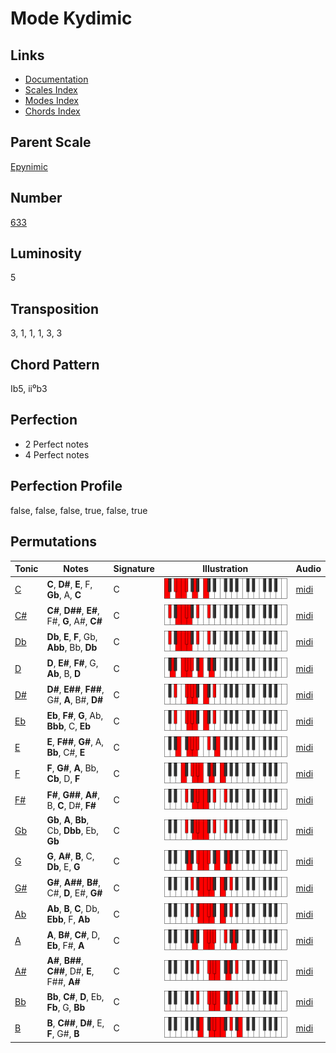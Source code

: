 # Mode Kydimic

## Links

- [Documentation](README.md)
- [Scales Index](Scales.md)
- [Modes Index](Modes.md)
- [Chords Index](Chords.md)

## Parent Scale

[Epynimic](ScaleEpynimic.md)

## Number

[633](https://ianring.com/musictheory/scales/633)

## Luminosity

5

## Transposition

3, 1, 1, 1, 3, 3

## Chord Pattern

Ib5, ii⁰b3

## Perfection

- 2 Perfect notes
- 4 Perfect notes

## Perfection Profile

false, false, false, true, false, true

## Permutations

| Tonic | Notes | Signature | Illustration | Audio |
|-------|-------|-----------|--------------|-------|
| [C](ModeCNaturalKydimic.md) | **C**, **D#**, **E**, F, **Gb**, A, **C** | C | ![CNaturalKydimic](ModeCNaturalKydimic.png) | [midi](https://github.com/edipermadi/music/blob/main/docs/ModeCNaturalKydimic.mid?raw=true) |
| [C#](ModeCSharpKydimic.md) | **C#**, **D##**, **E#**, F#, **G**, A#, **C#** | C | ![CSharpKydimic](ModeCSharpKydimic.png) | [midi](https://github.com/edipermadi/music/blob/main/docs/ModeCSharpKydimic.mid?raw=true) |
| [Db](ModeDFlatKydimic.md) | **Db**, **E**, **F**, Gb, **Abb**, Bb, **Db** | C | ![DFlatKydimic](ModeDFlatKydimic.png) | [midi](https://github.com/edipermadi/music/blob/main/docs/ModeDFlatKydimic.mid?raw=true) |
| [D](ModeDNaturalKydimic.md) | **D**, **E#**, **F#**, G, **Ab**, B, **D** | C | ![DNaturalKydimic](ModeDNaturalKydimic.png) | [midi](https://github.com/edipermadi/music/blob/main/docs/ModeDNaturalKydimic.mid?raw=true) |
| [D#](ModeDSharpKydimic.md) | **D#**, **E##**, **F##**, G#, **A**, B#, **D#** | C | ![DSharpKydimic](ModeDSharpKydimic.png) | [midi](https://github.com/edipermadi/music/blob/main/docs/ModeDSharpKydimic.mid?raw=true) |
| [Eb](ModeEFlatKydimic.md) | **Eb**, **F#**, **G**, Ab, **Bbb**, C, **Eb** | C | ![EFlatKydimic](ModeEFlatKydimic.png) | [midi](https://github.com/edipermadi/music/blob/main/docs/ModeEFlatKydimic.mid?raw=true) |
| [E](ModeENaturalKydimic.md) | **E**, **F##**, **G#**, A, **Bb**, C#, **E** | C | ![ENaturalKydimic](ModeENaturalKydimic.png) | [midi](https://github.com/edipermadi/music/blob/main/docs/ModeENaturalKydimic.mid?raw=true) |
| [F](ModeFNaturalKydimic.md) | **F**, **G#**, **A**, Bb, **Cb**, D, **F** | C | ![FNaturalKydimic](ModeFNaturalKydimic.png) | [midi](https://github.com/edipermadi/music/blob/main/docs/ModeFNaturalKydimic.mid?raw=true) |
| [F#](ModeFSharpKydimic.md) | **F#**, **G##**, **A#**, B, **C**, D#, **F#** | C | ![FSharpKydimic](ModeFSharpKydimic.png) | [midi](https://github.com/edipermadi/music/blob/main/docs/ModeFSharpKydimic.mid?raw=true) |
| [Gb](ModeGFlatKydimic.md) | **Gb**, **A**, **Bb**, Cb, **Dbb**, Eb, **Gb** | C | ![GFlatKydimic](ModeGFlatKydimic.png) | [midi](https://github.com/edipermadi/music/blob/main/docs/ModeGFlatKydimic.mid?raw=true) |
| [G](ModeGNaturalKydimic.md) | **G**, **A#**, **B**, C, **Db**, E, **G** | C | ![GNaturalKydimic](ModeGNaturalKydimic.png) | [midi](https://github.com/edipermadi/music/blob/main/docs/ModeGNaturalKydimic.mid?raw=true) |
| [G#](ModeGSharpKydimic.md) | **G#**, **A##**, **B#**, C#, **D**, E#, **G#** | C | ![GSharpKydimic](ModeGSharpKydimic.png) | [midi](https://github.com/edipermadi/music/blob/main/docs/ModeGSharpKydimic.mid?raw=true) |
| [Ab](ModeAFlatKydimic.md) | **Ab**, **B**, **C**, Db, **Ebb**, F, **Ab** | C | ![AFlatKydimic](ModeAFlatKydimic.png) | [midi](https://github.com/edipermadi/music/blob/main/docs/ModeAFlatKydimic.mid?raw=true) |
| [A](ModeANaturalKydimic.md) | **A**, **B#**, **C#**, D, **Eb**, F#, **A** | C | ![ANaturalKydimic](ModeANaturalKydimic.png) | [midi](https://github.com/edipermadi/music/blob/main/docs/ModeANaturalKydimic.mid?raw=true) |
| [A#](ModeASharpKydimic.md) | **A#**, **B##**, **C##**, D#, **E**, F##, **A#** | C | ![ASharpKydimic](ModeASharpKydimic.png) | [midi](https://github.com/edipermadi/music/blob/main/docs/ModeASharpKydimic.mid?raw=true) |
| [Bb](ModeBFlatKydimic.md) | **Bb**, **C#**, **D**, Eb, **Fb**, G, **Bb** | C | ![BFlatKydimic](ModeBFlatKydimic.png) | [midi](https://github.com/edipermadi/music/blob/main/docs/ModeBFlatKydimic.mid?raw=true) |
| [B](ModeBNaturalKydimic.md) | **B**, **C##**, **D#**, E, **F**, G#, **B** | C | ![BNaturalKydimic](ModeBNaturalKydimic.png) | [midi](https://github.com/edipermadi/music/blob/main/docs/ModeBNaturalKydimic.mid?raw=true) |
